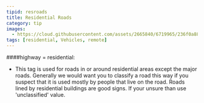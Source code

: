 ```yaml
---
tipid: resroads
title: Residential Roads
category: tip
images:
  - https://cloud.githubusercontent.com/assets/2665840/6719965/236f0a88-cd95-11e4-8e8a-d02e3b04c146.jpg
tags: [residential, Vehicles, remote]
---
```


####highway = residential:

- This tag is used for roads in or around residential areas except the major roads. Generally we would want you to classify a road this way if you suspect that it is used mostly by people that live on the road. Roads lined by residential buildings are good signs. If your unsure than use 'unclassified' value. 


